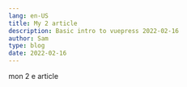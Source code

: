 ```yaml
---
lang: en-US
title: My 2 article
description: Basic intro to vuepress 2022-02-16
author: Sam
type: blog
date: 2022-02-16
---
```




mon 2 e article

<!-- more -->